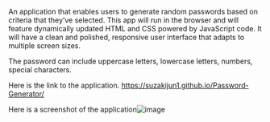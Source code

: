 An application that enables users to generate random passwords based on criteria that they’ve selected. This app will run in the browser and will feature dynamically updated HTML and CSS powered by JavaScript code. It will have a clean and polished, responsive user interface that adapts to multiple screen sizes.

The password can include uppercase letters, lowercase letters, numbers, special characters.

Here is the link to the application. https://suzakijun1.github.io/Password-Generator/

Here is a screenshot of the application![image](https://user-images.githubusercontent.com/127996241/229226777-39223d04-0ef3-4411-b388-bd429550b1a5.png)

